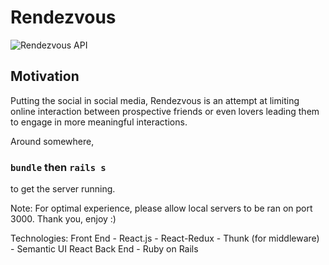# Rendezvous
![Rendezvous API](https://user-images.githubusercontent.com/9085279/136629712-e1eba1e4-79b5-4f43-b217-e5fb2b639110.png)


## Motivation
Putting the social in social media, Rendezvous is an attempt at limiting online interaction between prospective friends or even lovers leading them to engage in more meaningful interactions.

Around somewhere, 

### `bundle` then `rails s` 
to get the server running.

Note: For optimal experience, please allow local servers to be ran on port 3000. Thank you, enjoy :)

Technologies:
  Front End
	- React.js
	- React-Redux
	- Thunk (for middleware)
	- Semantic UI React
  Back End
  	- Ruby on Rails
